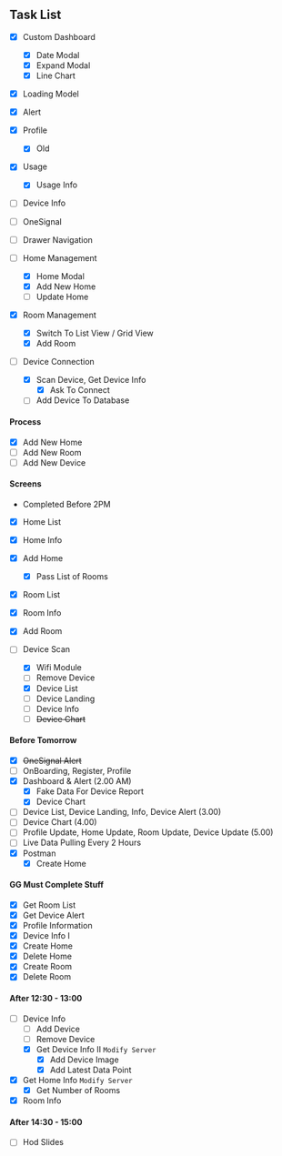 ## Task List
- [x] Custom Dashboard
  - [x] Date Modal
  - [x] Expand Modal
  - [x] Line Chart
- [x] Loading Model

- [x] Alert
- [x] Profile
  - [x] Old
- [x] Usage
  - [x] Usage Info

- [ ] Device Info
- [ ] OneSignal
- [ ] Drawer Navigation

- [ ] Home Management
  - [x] Home Modal
  - [x] Add New Home
  - [ ] Update Home
- [x] Room Management
  - [x] Switch To List View / Grid View
  - [x] Add Room
- [ ] Device Connection
  - [x] Scan Device, Get Device Info
    - [x] Ask To Connect
  - [ ] Add Device To Database

#### Process
- [x] Add New Home
- [ ] Add New Room
- [ ] Add New Device

#### Screens

* Completed Before 2PM
- [x] Home List
- [x] Home Info
- [x] Add Home
  - [x] Pass List of Rooms

- [x] Room List
- [x] Room Info
- [x] Add Room

- [ ] Device Scan
  - [x] Wifi Module
  - [ ] Remove Device
  - [x] Device List
  - [ ] Device Landing
  - [ ] Device Info
  - [ ] ~~Device Chart~~

#### Before Tomorrow
- [x] ~~OneSignal Alert~~
- [ ] OnBoarding, Register, Profile
- [x] Dashboard & Alert (2.00 AM)
  - [x] Fake Data For Device Report
  - [x] Device Chart
- [ ] Device List, Device Landing, Info, Device Alert (3.00)
- [ ] Device Chart (4.00)
- [ ] Profile Update, Home Update, Room Update, Device Update (5.00)
- [ ] Live Data Pulling Every 2 Hours
- [x] Postman
  - [x] Create Home

#### GG Must Complete Stuff
- [x] Get Room List
- [x] Get Device Alert
- [x] Profile Information
- [x] Device Info I
- [x] Create Home
- [x] Delete Home
- [x] Create Room
- [x] Delete Room

#### After 12:30 - 13:00
- [ ] Device Info
  - [ ] Add Device
  - [ ] Remove Device
  - [x] Get Device Info II
  `Modify Server`
    - [x] Add Device Image
    - [x] Add Latest Data Point
- [x] Get Home Info
  `Modify Server`
  - [x] Get Number of Rooms
- [x] Room Info

#### After 14:30 - 15:00

- [ ] Hod Slides